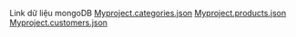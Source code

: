 Link dữ liệu mongoDB
[Myproject.categories.json](https://github.com/Sonle92/Smartshop/files/13657553/Myproject.categories.json)
[Myproject.products.json](https://github.com/Sonle92/Smartshop/files/13657565/Myproject.products.json)
[Myproject.customers.json](https://github.com/Sonle92/Smartshop/files/13657570/Myproject.customers.json)
